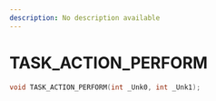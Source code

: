```yaml
---
description: No description available 
---
```


# TASK_ACTION_PERFORM

```cpp
void TASK_ACTION_PERFORM(int _Unk0, int _Unk1);
```